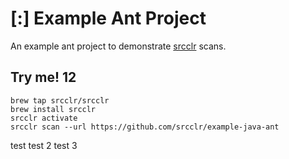 # [:] Example Ant Project
An example ant project to demonstrate [srcclr](https://www.sourceclear.com) scans.

## Try me! 12

```
brew tap srcclr/srcclr
brew install srcclr
srcclr activate
srcclr scan --url https://github.com/srcclr/example-java-ant
```

test
test 2
test 3
